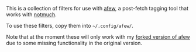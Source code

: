 This is a collection of filters for use with [afew][], a post-fetch
tagging tool that works with [notmuch][].

To use these filters, copy them into `~/.config/afew/`.

Note that at the moment these will only work with my [forked version
of afew][larsks] due to some missing functionality in the original
version.

[afew]: https://github.com/teythoon/afew
[notmuch]: http://notmuchmail.org/
[larsks]: https://github.com/larsks/afew

